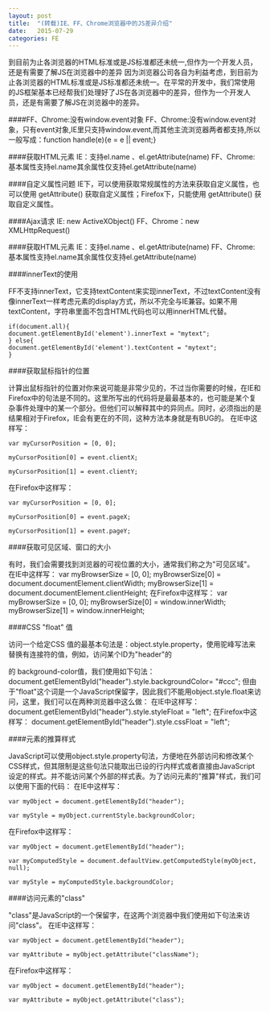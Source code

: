 ```yaml
---
layout: post
title:  "(转载)IE、FF、Chrome浏览器中的JS差异介绍"
date:   2015-07-29
categories: FE
---
```

到目前为止各浏览器的HTML标准或是JS标准都还未统一,但作为一个开发人员，还是有需要了解JS在浏览器中的差异
因为浏览器公司各自为利益考虑，到目前为止各浏览器的HTML标准或是JS标准都还未统一。在平常的开发中，我们常使用的JS框架基本已经帮我们处理好了JS在各浏览器中的差异，但作为一个开发人员，还是有需要了解JS在浏览器中的差异。 

####FF、Chrome:没有window.event对象 
FF、Chrome:没有window.event对象，只有event对象,IE里只支持window.event,而其他主流浏览器两者都支持,所以一般写成：function handle(e){e = e || event;} 

####获取HTML元素 
IE：支持el.name 、el.getAttribute(name) 
FF、Chrome:基本属性支持el.name其余属性仅支持el.getAttribute(name) 

####自定义属性问题 
IE下，可以使用获取常规属性的方法来获取自定义属性，也可以使用 getAttribute() 获取自定义属性；Firefox下，只能使用 getAttribute() 获取自定义属性。 

####Ajax请求 
IE: new ActiveXObject() 
FF、Chrome：new XMLHttpRequest() 

####获取HTML元素 
IE：支持el.name 、el.getAttribute(name) 
FF、Chrome:基本属性支持el.name其余属性仅支持el.getAttribute(name) 

####innerText的使用 

FF不支持innerText，它支持textContent来实现innerText，不过textContent没有像innerText一样考虑元素的display方式，所以不完全与IE兼容。如果不用textContent，字符串里面不包含HTML代码也可以用innerHTML代替。 
```
if(document.all){ 
document.getElementById('element').innerText = "mytext"; 
} else{ 
document.getElementById('element').textContent = "mytext"; 
} 
```

####获取鼠标指针的位置 

计算出鼠标指针的位置对你来说可能是非常少见的，不过当你需要的时候，在IE和Firefox中的句法是不同的。这里所写出的代码将是最最基本的，也可能是某个复杂事件处理中的某一个部分。但他们可以解释其中的异同点。同时，必须指出的是结果相对于Firefox，IE会有更在的不同，这种方法本身就是有BUG的。 
在IE中这样写： 
```
var myCursorPosition = [0, 0]; 

myCursorPosition[0] = event.clientX; 

myCursorPosition[1] = event.clientY; 
```
在Firefox中这样写： 
```
var myCursorPosition = [0, 0]; 

myCursorPosition[0] = event.pageX; 

myCursorPosition[1] = event.pageY; 
```

####获取可见区域、窗口的大小 

有时，我们会需要找到浏览器的可视位置的大小，通常我们称之为"可见区域"。 
在IE中这样写： 
var myBrowserSize = [0, 0]; 
myBrowserSize[0] = document.documentElement.clientWidth; 
myBrowserSize[1] = document.documentElement.clientHeight; 
在Firefox中这样写： 
var myBrowserSize = [0, 0]; 
myBrowserSize[0] = window.innerWidth; 
myBrowserSize[1] = window.innerHeight; 


####CSS "float" 值 

访问一个给定CSS 值的最基本句法是：object.style.property，使用驼峰写法来替换有连接符的值，例如，访问某个ID为"header"的<div>的 background-color值，我们使用如下句法： 
document.getElementById("header").style.backgroundColor= "#ccc"; 
但由于"float"这个词是一个JavaScript保留字，因此我们不能用object.style.float来访问，这里，我们可以在两种浏览器中这么做： 
在IE中这样写： 
document.getElementById("header").style.styleFloat = "left"; 
在Firefox中这样写： 
document.getElementById("header").style.cssFloat = "left"; 

####元素的推算样式 

JavaScript可以使用object.style.property句法，方便地在外部访问和修改某个CSS样式，但其限制是这些句法只能取出已设的行内样式或者直接由JavaScript设定的样式。并不能访问某个外部的样式表。为了访问元素的"推算"样式，我们可以使用下面的代码： 
在IE中这样写： 
```
var myObject = document.getElementById("header"); 

var myStyle = myObject.currentStyle.backgroundColor; 
```
在Firefox中这样写：
``` 
var myObject = document.getElementById("header"); 

var myComputedStyle = document.defaultView.getComputedStyle(myObject, null); 

var myStyle = myComputedStyle.backgroundColor; 
```

####访问元素的"class" 

"class"是JavaScript的一个保留字，在这两个浏览器中我们使用如下句法来访问"class"。 
在IE中这样写：
``` 
var myObject = document.getElementById("header"); 

var myAttribute = myObject.getAttribute("className"); 
```
在Firefox中这样写： 
```
var myObject = document.getElementById("header"); 

var myAttribute = myObject.getAttribute("class");
```